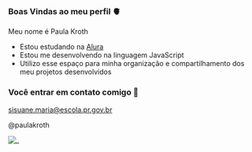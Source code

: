 ### Boas Vindas ao meu perfil 🫀

Meu nome é Paula Kroth

- Estou estudando na [Alura](https://www.alura.com.br)
- Estou me desenvolvendo na linguagem JavaScript
- Utilizo esse espaço para minha organização e compartilhamento dos meu projetos desenvolvidos

### Você entrar em contato comigo 🌵

sisuane.maria@escola.pr.gov.br

@paulakroth

![_](https://media1.tenor.com/m/QQVIjiHVU5IAAAAC/cat.gif)

